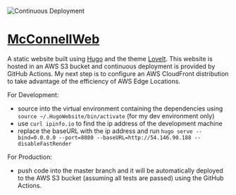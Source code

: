 ![Continuous Deployment](https://github.com/lmcconnell1665/McConnellWeb/workflows/Continuous%20Deployment/badge.svg)

# [McConnellWeb](http://mcconnellweb.com.s3-website-us-east-1.amazonaws.com)
A static website built using [Hugo](https://gohugo.io) and the theme [LoveIt](https://hugoloveit.com). This website is hosted in an AWS S3 bucket and continuous deployment is provided by GitHub Actions. My next step is to configure an AWS CloudFront distribution to take advantage of the efficiency of AWS Edge Locations.

For Development:
- source into the virtual environment containing the dependencies using  `source ~/.HugoWebsite/bin/activate` (for my dev environment only)
- use `curl ipinfo.io` to find the ip address of the development machine
- replace the baseURL with the ip address and run `hugo serve --bind=0.0.0.0 --port=8080 --baseURL=http://54.146.90.188 --disableFastRender`

For Production:
- push code into the master branch and it will be automatically deployed to the AWS S3 bucket (assuming all tests are passed) using the GitHub Actions.
